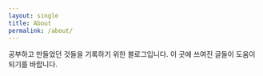 ```yaml
---
layout: single
title: About
permalink: /about/
---
```


 공부하고 만들었던 것들을 기록하기 위한 블로그입니다.
 이 곳에 쓰여진 글들이 도움이 되기를 바랍니다.


